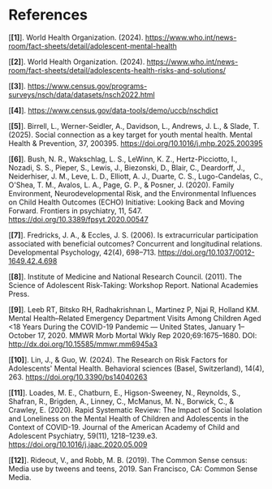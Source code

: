# References

<div id="link1"></div>

[**[1]**]. World Health Organization. (2024). https://www.who.int/news-room/fact-sheets/detail/adolescent-mental-health

<div id="link2"></div>

[**[2]**]. World Health Organization. (2024). https://www.who.int/news-room/fact-sheets/detail/adolescents-health-risks-and-solutions/

<div id="link3"></div>

[**[3]**]. https://www.census.gov/programs-surveys/nsch/data/datasets/nsch2022.html

<div id="link4"></div>

[**[4]**]. https://www.census.gov/data-tools/demo/uccb/nschdict

<div id="ref3"></div>

[**[5]**]. Birrell, L., Werner-Seidler, A., Davidson, L., Andrews, J. L., & Slade, T. (2025). Social connection as a key target for youth mental health. Mental Health & Prevention, 37, 200395. https://doi.org/10.1016/j.mhp.2025.200395

<div id="ref6"></div>

[**[6]**]. Bush, N. R., Wakschlag, L. S., LeWinn, K. Z., Hertz-Picciotto, I., Nozadi, S. S., Pieper, S., Lewis, J., Biezonski, D., Blair, C., Deardorff, J., Neiderhiser, J. M., Leve, L. D., Elliott, A. J., Duarte, C. S., Lugo-Candelas, C., O'Shea, T. M., Avalos, L. A., Page, G. P., & Posner, J. (2020). Family Environment, Neurodevelopmental Risk, and the Environmental Influences on Child Health Outcomes (ECHO) Initiative: Looking Back and Moving Forward. Frontiers in psychiatry, 11, 547. https://doi.org/10.3389/fpsyt.2020.00547

<div id="ref1"></div>

[**[7]**]. Fredricks, J. A., & Eccles, J. S. (2006). Is extracurricular participation associated with beneficial outcomes? Concurrent and longitudinal relations. Developmental Psychology, 42(4), 698–713. https://doi.org/10.1037/0012-1649.42.4.698

<div id="ref5"></div>

[**[8]**]. Institute of Medicine and National Research Council. (2011). The Science of Adolescent Risk-Taking: Workshop Report. National Academies Press.

<div id="ref7"></div>

[**[9]**]. Leeb RT, Bitsko RH, Radhakrishnan L, Martinez P, Njai R, Holland KM. Mental Health–Related Emergency Department Visits Among Children Aged <18 Years During the COVID-19 Pandemic — United States, January 1–October 17, 2020. MMWR Morb Mortal Wkly Rep 2020;69:1675–1680. DOI: http://dx.doi.org/10.15585/mmwr.mm6945a3

<div id="ref4"></div>

[**[10]**]. Lin, J., & Guo, W. (2024). The Research on Risk Factors for Adolescents' Mental Health. Behavioral sciences (Basel, Switzerland), 14(4), 263. https://doi.org/10.3390/bs14040263

<div id="ref2"></div>

[**[11]**]. Loades, M. E., Chatburn, E., Higson-Sweeney, N., Reynolds, S., Shafran, R., Brigden, A., Linney, C., McManus, M. N., Borwick, C., & Crawley, E. (2020). Rapid Systematic Review: The Impact of Social Isolation and Loneliness on the Mental Health of Children and Adolescents in the Context of COVID-19. Journal of the American Academy of Child and Adolescent Psychiatry, 59(11), 1218–1239.e3. https://doi.org/10.1016/j.jaac.2020.05.009

<div id="ref8"></div>

[**[12]**]. Rideout, V., and Robb, M. B. (2019). The Common Sense census: Media use by tweens and teens, 2019. San Francisco, CA: Common Sense Media.